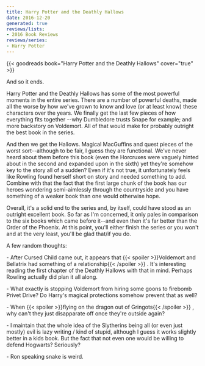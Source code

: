 ```yaml
---
title: Harry Potter and the Deathly Hallows
date: 2016-12-20
generated: true
reviews/lists:
- 2016 Book Reviews
reviews/series:
- Harry Potter
---
```

{{< goodreads book="Harry Potter and the Deathly Hallows" cover="true" >}}

And so it ends.  

Harry Potter and the Deathly Hallows has some of the most powerful moments in the entire series. There are a number of powerful deaths, made all the worse by how we've grown to know and love (or at least know) these characters over the years. We finally get the last few pieces of how everything fits together --why Dumbledore trusts Snape for example; and more backstory on Voldemort. All of that would make for probably outright the best book in the series.  

<!--more-->

And then we get the Hallows. Magical MacGuffins and quest pieces of the worst sort--although to be fair, I guess they are functional. We've never heard about them before this book (even the Horcruxes were vaguely hinted about in the second and expanded upon in the sixth) yet they're somehow key to the story all of a sudden? Even if it's not true, it unfortunately feels like Rowling found herself short on story and needed something to add. Combine with that the fact that the first large chunk of the book has our heroes wondering semi-aimlessly through the countryside and you have something of a weaker book than one would otherwise hope.  

Overall, it's a solid end to the series and, by itself, could have stood as an outright excellent book. So far as I'm concerned, it only pales in comparison to the six books which came before it--and even then it's far better than the Order of the Phoenix. At this point, you'll either finish the series or you won't and at the very least, you'll be glad that/if you do.  

A few random thoughts:  

\- After Cursed Child came out, it appears that  {{< spoiler >}}Voldemort and Bellatrix had something of a relationship{{< /spoiler >}}  . It's interesting reading the first chapter of the Deathly Hallows with that in mind. Perhaps Rowling actually did plan it all along.  

\- What exactly is stopping Voldemort from hiring some goons to firebomb Privet Drive? Do Harry's magical protections somehow prevent that as well?  

\- When  {{< spoiler >}}flying on the dragon out of Gringots{{< /spoiler >}}  , why can't they just disapparate off once they're outside again?  

\- I maintain that the whole idea of the Slytherins being all (or even just mostly) evil is lazy writing / kind of stupid, although I guess it works slightly better in a kids book. But the fact that not even one would be willing to defend Hogwarts? Seriously?  

\- Ron speaking snake is weird.


